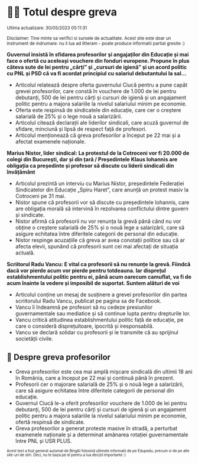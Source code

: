 # 👩‍🏫 Totul despre greva
<sub>Ultima actualizare: 30/05/2023 05:11:31</sub>

<sub>Disclaimer: Tine minte sa verifici si sursele de actualitate. Acest site este doar un instrument de indrumare: nu il lua ad litteram - poate produce informatii partial gresite :)</sub>

**Guvernul insistă în sfidarea profesorilor și angajaților din Educație și mai face o ofertă cu aceleași vouchere din fonduri europene. Propune în plus câteva sute de lei pentru „cărți” și „cursuri de igienă” și un acord politic cu PNL și PSD că va fi acordat principiul cu salariul debutantului la sal...**

- Articolul relatează despre oferta guvernului Ciucă pentru a pune capăt grevei profesorilor, care constă în vouchere de 1.000 de lei pentru debutanți, 500 de lei pentru cărți și cursuri de igienă și un angajament politic pentru a majora salariile la nivelul salariului minim pe economie.
- Oferta este respinsă de sindicatele din educație, care cer o creștere salarială de 25% și o lege nouă a salarizării.
- Articolul citează declarații ale liderilor sindicali, care acuză guvernul de sfidare, minciună și lipsă de respect față de profesori.
- Articolul menționează că greva profesorilor a început pe 22 mai și a afectat examenele naționale.

**Marius Nistor, lider sindical: La protestul de la Cotroceni vor fi 20.000 de colegi din București, dar și din țară / Președintele Klaus Iohannis are obligația ca președinte și profesor să discute cu liderii sindicali din învățământ**

- Articolul prezintă un interviu cu Marius Nistor, președintele Federației Sindicatelor din Educație „Spiru Haret”, care anunță un protest masiv la Cotroceni pe 31 mai.
- Nistor spune că profesorii vor să discute cu președintele Iohannis, care are obligația morală să intervină în rezolvarea conflictului dintre guvern și sindicate.
- Nistor afirmă că profesorii nu vor renunța la grevă până când nu vor obține o creștere salarială de 25% și o nouă lege a salarizării, care să asigure echitatea între diferitele categorii de personal din educație.
- Nistor respinge acuzațiile că greva ar avea conotații politice sau că ar afecta elevii, spunând că profesorii sunt cei mai afectați de situația actuală.

**Scriitorul Radu Vancu: E vital ca profesorii să nu renunțe la grevă. Fiindcă dacă vor pierde acum vor pierde pentru totdeauna. Iar disprețul establishmentului politic pentru ei, până acum oarecum camuflat, va fi de acum înainte la vedere și imposibil de suportat. Suntem alături de voi**

- Articolul conține un mesaj de susținere a grevei profesorilor din partea scriitorului Radu Vancu, publicat pe pagina sa de Facebook.
- Vancu îi îndeamnă pe profesori să nu cedeze presiunilor guvernamentale sau mediatice și să continue lupta pentru drepturile lor.
- Vancu critică atitudinea establishmentului politic față de educație, pe care o consideră disprețuitoare, ipocrită și iresponsabilă.
- Vancu se declară solidar cu profesorii și le transmite că au sprijinul societății civile.

## 🏫 Despre greva profesorilor

- Greva profesorilor este cea mai amplă mișcare sindicală din ultimii 18 ani în România, care a început pe 22 mai și continuă până în prezent.
- Profesorii cer o majorare salarială de 25% și o nouă lege a salarizării, care să asigure echitatea între diferitele categorii de personal din educație.
- Guvernul Ciucă le-a oferit profesorilor vouchere de 1.000 de lei pentru debutanți, 500 de lei pentru cărți și cursuri de igienă și un angajament politic pentru a majora salariile la nivelul salariului minim pe economie, ofertă respinsă de sindicate.
- Greva profesorilor a generat proteste masive în stradă, a perturbat examenele naționale și a determinat amânarea rotației guvernamentale între PNL și USR PLUS.


<sub><sub>Acest text a fost generat automat de BingAI folosind ultimele informatii de pe Edupedu, precum si de pe alte site-uri de stiri. Deci, nu te baza pe el pentru a lua decizii importante :)</sub></sub>